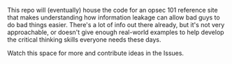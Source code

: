 This repo will (eventually) house the code for an opsec 101 reference site that makes understanding how information leakage can allow bad guys to do bad things easier. There's a lot of info out there already, but it's not very approachable, or doesn't give enough real-world examples to help develop the critical thinking skills everyone needs these days.

Watch this space for more and contribute ideas in the Issues.
